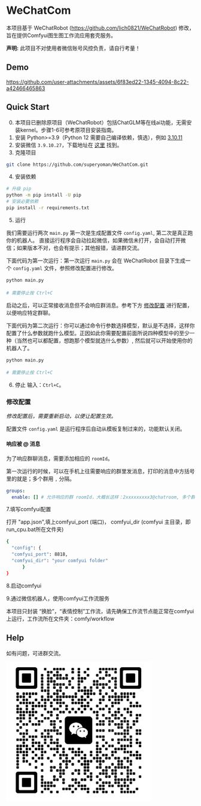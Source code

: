 # WeChatCom
本项目基于 WeChatRobot (https://github.com/lich0821/WeChatRobot) 修改，旨在提供Comfyui图生图工作流应用套壳服务。

**声明:** 此项目不对使用者微信账号风控负责，请自行考量！
## Demo
https://github.com/user-attachments/assets/6f83ed22-1345-4094-8c22-a42466465863

## Quick Start
0. 本项目已删除原项目（WeChatRobot）包括ChatGLM等在线ai功能，无需安装kernel。步骤1-6可参考原项目安装指南。
1. 安装 Python>=3.9（Python 12 需要自己编译依赖，慎选），例如 [3.10.11](https://www.python.org/ftp/python/3.10.11/python-3.10.11-amd64.exe)
2. 安装微信 `3.9.10.27`，下载地址在 [这里](https://github.com/lich0821/WeChatRobot/releases/latest) 找到。
3. 克隆项目
```sh
git clone https://github.com/superyoman/WeChatCom.git
```
4. 安装依赖
```sh
# 升级 pip
python -m pip install -U pip
# 安装必要依赖
pip install -r requirements.txt
```
5. 运行

我们需要运行两次 `main.py` 第一次是生成配置文件 `config.yaml`, 第二次是真正跑你的机器人。
直接运行程序会自动拉起微信，如果微信未打开，会自动打开微信；如果版本不对，也会有提示；其他报错，请进群交流。

下面代码为第一次运行：第一次运行 `main.py` 会在 WeChatRobot 目录下生成一个 `config.yaml` 文件，参照修改配置进行修改。

```sh
python main.py

# 需要停止按 Ctrl+C
```

启动之后，可以正常接收消息但不会响应群消息。参考下方 [修改配置](#config) 进行配置，以便响应特定群聊。

下面代码为第二次运行：你可以通过命令行参数选择模型，默认是不选择，这样你配置了什么参数就跑什么模型。正因如此你需要配置前面所说四种模型中的至少一种（当然也可以都配置，想跑那个模型就选什么参数）, 然后就可以开始使用你的机器人了。
```sh
python main.py

# 需要停止按 Ctrl+C
```

6. 停止
输入：`Ctrl+C`。

### <a name="config"></a>修改配置
*修改配置后，需要重新启动，以便让配置生效。*

配置文件 `config.yaml` 是运行程序后自动从模板复制过来的，功能默认关闭。

#### 响应被 @ 消息
为了响应群聊消息，需要添加相应的 `roomId`。

第一次运行的时候，可以在手机上往需要响应的群里发消息，打印的消息中方括号里的就是；多个群用 `,` 分隔。
```yaml
groups:
  enable: [] # 允许响应的群 roomId，大概长这样：2xxxxxxxxx3@chatroom, 多个群用 `,` 分隔
```

7.填写comfyui配置

打开 "app.json",填上comfyui_port (端口)， comfyui_dir (comfyui 主目录，即run_cpu.bat所在文件夹)
```sh
{
  "config": {
  "comfyui_port": 8818,
  "comfyui_dir": "your comfyui folder"
      }
}
```

8.启动comfyui

9.通过微信机器人，使用comfyui工作流服务

本项目只封装 “换脸”，“表情控制”工作流，请先确保工作流节点能正常在comfyui上运行，工作流所在文件夹：comfy/workflow


## Help
如有问题，可进群交流。

![1](wechat.png)
